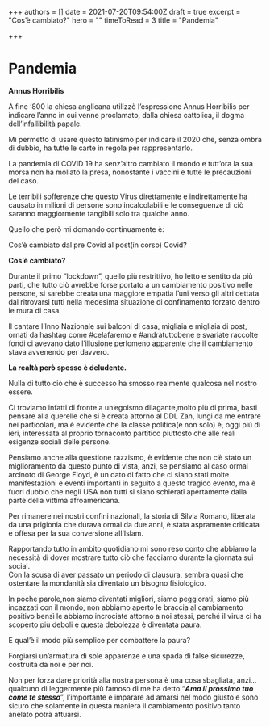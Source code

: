+++
authors = []
date = 2021-07-20T09:54:00Z
draft = true
excerpt = "Cos’è cambiato?"
hero = ""
timeToRead = 3
title = "Pandemia"

+++
# **Pandemia**

**Annus Horribilis**

A fine ‘800 la chiesa anglicana utilizzò l’espressione Annus Horribilis per indicare l’anno in cui venne proclamato, dalla chiesa cattolica, il dogma dell’infallibilità papale.

Mi permetto di usare questo latinismo per indicare il 2020 che, senza ombra di dubbio, ha tutte le carte in regola per rappresentarlo.

La pandemia di COVID 19 ha senz’altro cambiato il mondo e tutt’ora la sua morsa non ha mollato la presa, nonostante i vaccini e tutte le precauzioni del caso.

Le terribili sofferenze che questo Virus direttamente e indirettamente ha causato in milioni di persone sono incalcolabili e le conseguenze di ciò saranno maggiormente tangibili solo tra qualche anno.

Quello che però mi domando continuamente è:

Cos’è cambiato dal pre Covid al post(in corso) Covid?

  
**Cos’è cambiato?**

Durante il primo “lockdown”, quello più restrittivo, ho letto e sentito da più parti, che tutto ciò avrebbe forse portato a un cambiamento positivo nelle persone, si sarebbe creata una maggiore empatia l’uni verso gli altri dettata dal ritrovarsi tutti nella medesima situazione di confinamento forzato dentro le mura di casa.

Il cantare l’Inno Nazionale sui balconi di casa, migliaia e migliaia di post, ornati da hashtag come #celafaremo e #andràtuttobene e svariate raccolte fondi ci avevano dato l’illusione perlomeno apparente che il cambiamento stava avvenendo per davvero.

**La realtà però spesso è deludente.**

Nulla di tutto ciò che è successo ha smosso realmente qualcosa nel nostro essere.

Ci troviamo infatti di fronte a un’egoismo dilagante,molto più di prima, basti pensare alla querelle che si è creata attorno al DDL Zan, lungi da me entrare nei particolari, ma è evidente che la classe politica(e non solo) è, oggi più di ieri, interessata al proprio tornaconto partitico piuttosto che alle reali esigenze sociali delle persone.

Pensiamo anche alla questione razzismo, è evidente che non c’è stato un miglioramento da questo punto di vista, anzi, se pensiamo al caso ormai arcinoto di George Floyd, è un dato di fatto che ci siano stati molte manifestazioni e eventi importanti in seguito a questo tragico evento, ma è fuori dubbio che negli USA non tutti si siano schierati apertamente dalla parte della vittima afroamericana.

Per rimanere nei nostri confini nazionali, la storia di Silvia Romano, liberata da una prigionia che durava ormai da due anni, è stata aspramente criticata e offesa per la sua conversione all’Islam.

Rapportando tutto in ambito quotidiano mi sono reso conto che abbiamo la necessità di dover mostrare tutto ciò che facciamo durante la giornata sui social.  
Con la scusa di aver passato un periodo di clausura, sembra quasi che ostentare la mondanità sia diventato un bisogno fisiologico.

In poche parole,non siamo diventati migliori, siamo peggiorati, siamo più incazzati con il mondo, non abbiamo aperto le braccia al cambiamento positivo bensì le abbiamo incrociate attorno a noi stessi, perché il virus ci ha scoperto più deboli e questa debolezza è diventata paura.

E qual’è il modo più semplice per combattere la paura?

Forgiarsi un’armatura di sole apparenze e una spada di false sicurezze, costruita da noi e per noi.

Non per forza dare priorità alla nostra persona è una cosa sbagliata, anzi…qualcuno di leggermente più famoso di me ha detto “**_Ama il prossimo tuo come te stesso_**”, l’importante è imparare ad amarsi nel modo giusto e sono sicuro che solamente in questa maniera il cambiamento positivo tanto anelato potrà attuarsi.